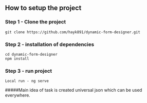 ## How to setup the project

### Step 1 - Clone the project
```
git clone https://github.com/hayk891/dynamic-form-designer.git
```

### Step 2 - installation of dependencies

```
cd dynamic-form-designer
npm install
```

 
### Step 3 - run project

```
Local run - ng serve
```

 
#####Main idea of task is created universal json which can be used everywhere.
